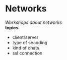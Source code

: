 # Networks
*Workshops about networks*
<br>
**topics**
- client/server
- type of seanding
- kind of chats
- ssl connection
